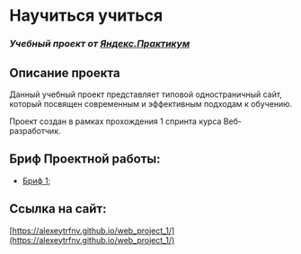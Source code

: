# Научиться учиться
### *Учебный проект от [Яндекс.Практикум](https://practicum.yandex.ru/web/)*

## Описание проекта
Данный учебный проект представляет типовой одностраничный сайт, который посвящен современным и эффективным подходам к обучению.

Проект создан в рамках прохождения 1 спринта курса Веб-разработчик.

## Бриф Проектной работы:
- [Бриф 1](https://code.s3.yandex.net/web-developer/project-1/sprint-1-brief.pdf);

## Ссылка на сайт:
[https://alexeytrfnv.github.io/web_project_1/](https://alexeytrfnv.github.io/web_project_1/)
